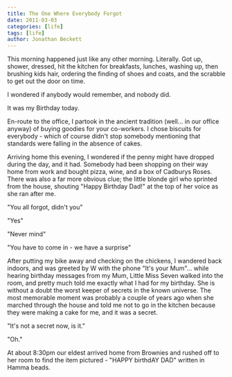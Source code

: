```yaml
---
title: The One Where Everybody Forgot
date: 2011-03-03
categories: [life]
tags: [life]
author: Jonathan Beckett
---
```


This morning happened just like any other morning. Literally. Got up, shower, dressed, hit the kitchen for breakfasts, lunches, washing up, then brushing kids hair, ordering the finding of shoes and coats, and the scrabble to get out the door on time.

I wondered if anybody would remember, and nobody did.

It was my Birthday today.

En-route to the office, I partook in the ancient tradition (well... in our office anyway) of buying goodies for your co-workers. I chose biscuits for everybody - which of course didn't stop somebody mentioning that standards were falling in the absence of cakes.

Arriving home this evening, I wondered if the penny might have dropped during the day, and it had. Somebody had been shopping on their way home from work and bought pizza, wine, and a box of Cadburys Roses. There was also a far more obvious clue; the little blonde girl who sprinted from the house, shouting "Happy Birthday Dad!" at the top of her voice as she ran after me.

"You all forgot, didn't you"

"Yes"

"Never mind"

"You have to come in - we have a surprise"

After putting my bike away and checking on the chickens, I wandered back indoors, and was greeted by W with the phone "It's your Mum"... while hearing birthday messages from my Mum, Little Miss Seven walked into the room, and pretty much told me exactly what I had for my birthday. She is without a doubt the worst keeper of secrets in the known universe. The most memorable moment was probably a couple of years ago when she marched through the house and told me not to go in the kitchen because they were making a cake for me, and it was a secret.

"It's not a secret now, is it."

"Oh."

At about 8:30pm our eldest arrived home from Brownies and rushed off to her room to find the item pictured - "HAPPY birthdAY DAD" written in Hamma beads.
